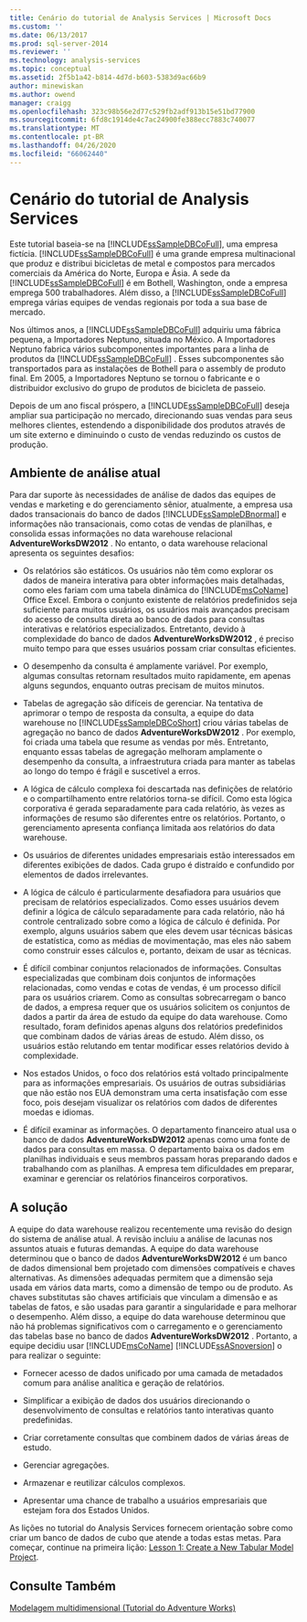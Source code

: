 ```yaml
---
title: Cenário do tutorial de Analysis Services | Microsoft Docs
ms.custom: ''
ms.date: 06/13/2017
ms.prod: sql-server-2014
ms.reviewer: ''
ms.technology: analysis-services
ms.topic: conceptual
ms.assetid: 2f5b1a42-b814-4d7d-b603-5383d9ac66b9
author: minewiskan
ms.author: owend
manager: craigg
ms.openlocfilehash: 323c98b56e2d77c529fb2adf913b15e51bd77900
ms.sourcegitcommit: 6fd8c1914de4c7ac24900fe388ecc7883c740077
ms.translationtype: MT
ms.contentlocale: pt-BR
ms.lasthandoff: 04/26/2020
ms.locfileid: "66062440"
---
```

# <a name="analysis-services-tutorial-scenario"></a>Cenário do tutorial de Analysis Services
  Este tutorial baseia-se na [!INCLUDE[ssSampleDBCoFull](../includes/sssampledbcofull-md.md)], uma empresa fictícia. [!INCLUDE[ssSampleDBCoFull](../includes/sssampledbcofull-md.md)] é uma grande empresa multinacional que produz e distribui bicicletas de metal e compostos para mercados comerciais da América do Norte, Europa e Ásia. A sede da [!INCLUDE[ssSampleDBCoFull](../includes/sssampledbcofull-md.md)] é em Bothell, Washington, onde a empresa emprega 500 trabalhadores. Além disso, a [!INCLUDE[ssSampleDBCoFull](../includes/sssampledbcofull-md.md)] emprega várias equipes de vendas regionais por toda a sua base de mercado.  
  
 Nos últimos anos, a [!INCLUDE[ssSampleDBCoFull](../includes/sssampledbcofull-md.md)] adquiriu uma fábrica pequena, a Importadores Neptuno, situada no México. A Importadores Neptuno fabrica vários subcomponentes importantes para a linha de produtos da [!INCLUDE[ssSampleDBCoFull](../includes/sssampledbcofull-md.md)] . Esses subcomponentes são transportados para as instalações de Bothell para o assembly de produto final. Em 2005, a Importadores Neptuno se tornou o fabricante e o distribuidor exclusivo do grupo de produtos de bicicleta de passeio.  
  
 Depois de um ano fiscal próspero, a [!INCLUDE[ssSampleDBCoFull](../includes/sssampledbcofull-md.md)] deseja ampliar sua participação no mercado, direcionando suas vendas para seus melhores clientes, estendendo a disponibilidade dos produtos através de um site externo e diminuindo o custo de vendas reduzindo os custos de produção.  
  
## <a name="current-analysis-environment"></a>Ambiente de análise atual  
 Para dar suporte às necessidades de análise de dados das equipes de vendas e marketing e do gerenciamento sênior, atualmente, a empresa usa dados transacionais do banco de dados [!INCLUDE[ssSampleDBnormal](../includes/sssampledbnormal-md.md)] e informações não transacionais, como cotas de vendas de planilhas, e consolida essas informações no data warehouse relacional **AdventureWorksDW2012** . No entanto, o data warehouse relacional apresenta os seguintes desafios:  
  
-   Os relatórios são estáticos. Os usuários não têm como explorar os dados de maneira interativa para obter informações mais detalhadas, como eles fariam com uma tabela dinâmica do [!INCLUDE[msCoName](../includes/msconame-md.md)] Office Excel. Embora o conjunto existente de relatórios predefinidos seja suficiente para muitos usuários, os usuários mais avançados precisam do acesso de consulta direta ao banco de dados para consultas interativas e relatórios especializados. Entretanto, devido à complexidade do banco de dados **AdventureWorksDW2012** , é preciso muito tempo para que esses usuários possam criar consultas eficientes.  
  
-   O desempenho da consulta é amplamente variável. Por exemplo, algumas consultas retornam resultados muito rapidamente, em apenas alguns segundos, enquanto outras precisam de muitos minutos.  
  
-   Tabelas de agregação são difíceis de gerenciar. Na tentativa de aprimorar o tempo de resposta da consulta, a equipe do data warehouse no [!INCLUDE[ssSampleDBCoShort](../includes/sssampledbcoshort-md.md)] criou várias tabelas de agregação no banco de dados **AdventureWorksDW2012** . Por exemplo, foi criada uma tabela que resume as vendas por mês. Entretanto, enquanto essas tabelas de agregação melhoram amplamente o desempenho da consulta, a infraestrutura criada para manter as tabelas ao longo do tempo é frágil e suscetível a erros.  
  
-   A lógica de cálculo complexa foi descartada nas definições de relatório e o compartilhamento entre relatórios torna-se difícil. Como esta lógica corporativa é gerada separadamente para cada relatório, às vezes as informações de resumo são diferentes entre os relatórios. Portanto, o gerenciamento apresenta confiança limitada aos relatórios do data warehouse.  
  
-   Os usuários de diferentes unidades empresariais estão interessados em diferentes exibições de dados. Cada grupo é distraído e confundido por elementos de dados irrelevantes.  
  
-   A lógica de cálculo é particularmente desafiadora para usuários que precisam de relatórios especializados. Como esses usuários devem definir a lógica de cálculo separadamente para cada relatório, não há controle centralizado sobre como a lógica de cálculo é definida. Por exemplo, alguns usuários sabem que eles devem usar técnicas básicas de estatística, como as médias de movimentação, mas eles não sabem como construir esses cálculos e, portanto, deixam de usar as técnicas.  
  
-   É difícil combinar conjuntos relacionados de informações. Consultas especializadas que combinam dois conjuntos de informações relacionadas, como vendas e cotas de vendas, é um processo difícil para os usuários criarem. Como as consultas sobrecarregam o banco de dados, a empresa requer que os usuários solicitem os conjuntos de dados a partir da área de estudo da equipe do data warehouse. Como resultado, foram definidos apenas alguns dos relatórios predefinidos que combinam dados de várias áreas de estudo. Além disso, os usuários estão relutando em tentar modificar esses relatórios devido à complexidade.  
  
-   Nos estados Unidos, o foco dos relatórios está voltado principalmente para as informações empresariais. Os usuários de outras subsidiárias que não estão nos EUA demonstram uma certa insatisfação com esse foco, pois desejam visualizar os relatórios com dados de diferentes moedas e idiomas.  
  
-   É difícil examinar as informações. O departamento financeiro atual usa o banco de dados **AdventureWorksDW2012** apenas como uma fonte de dados para consultas em massa. O departamento baixa os dados em planilhas individuais e seus membros passam horas preparando dados e trabalhando com as planilhas. A empresa tem dificuldades em preparar, examinar e gerenciar os relatórios financeiros corporativos.  
  
## <a name="the-solution"></a>A solução  
 A equipe do data warehouse realizou recentemente uma revisão do design do sistema de análise atual. A revisão incluiu a análise de lacunas nos assuntos atuais e futuras demandas. A equipe do data warehouse determinou que o banco de dados **AdventureWorksDW2012** é um banco de dados dimensional bem projetado com dimensões compatíveis e chaves alternativas. As dimensões adequadas permitem que a dimensão seja usada em vários data marts, como a dimensão de tempo ou de produto. As chaves substitutas são chaves artificiais que vinculam a dimensão e as tabelas de fatos, e são usadas para garantir a singularidade e para melhorar o desempenho. Além disso, a equipe do data warehouse determinou que não há problemas significativos com o carregamento e o gerenciamento das tabelas base no banco de dados **AdventureWorksDW2012** . Portanto, a equipe decidiu usar [!INCLUDE[msCoName](../includes/msconame-md.md)] [!INCLUDE[ssASnoversion](../includes/ssasnoversion-md.md)] o para realizar o seguinte:  
  
-   Fornecer acesso de dados unificado por uma camada de metadados comum para análise analítica e geração de relatórios.  
  
-   Simplificar a exibição de dados dos usuários direcionando o desenvolvimento de consultas e relatórios tanto interativas quanto predefinidas.  
  
-   Criar corretamente consultas que combinem dados de várias áreas de estudo.  
  
-   Gerenciar agregações.  
  
-   Armazenar e reutilizar cálculos complexos.  
  
-   Apresentar uma chance de trabalho a usuários empresariais que estejam fora dos Estados Unidos.  
  
 As lições no tutorial do Analysis Services fornecem orientação sobre como criar um banco de dados de cubo que atende a todas estas metas. Para começar, continue na primeira lição: [Lesson 1: Create a New Tabular Model Project](lesson-1-create-a-new-tabular-model-project.md).  
  
## <a name="see-also"></a>Consulte Também  
 [Modelagem multidimensional &#40;Tutorial do Adventure Works&#41;](multidimensional-modeling-adventure-works-tutorial.md)  
  
  
